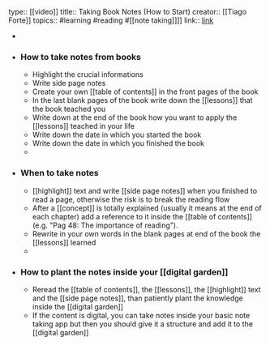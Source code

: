 type:: [[video]] 
title:: Taking Book Notes (How to Start)
creator:: [[Tiago Forte]] 
topics:: #learning #reading #[[note taking]]]] 
link:: [link](https://www.youtube.com/watch?v=fES9ZrLXY9s&ab_channel=TiagoForte)

-
- ### How to take notes from books
	- Highlight the crucial informations
	- Write side page notes
	- Create your own [[table of contents]] in the front pages of the book
	- In the last blank pages of the book write down the [[lessons]] that the book teached you
	- Write down at the end of the book how you want to apply the [[lessons]] teached in your life
	- Write down the date in which you started the book
	- Write down the date in which you finished the book
	-
- ### When to take notes
	- [[highlight]] text and write [[side page notes]] when you finished to read a page, otherwise the risk is to break the reading flow
	- After a [[concept]] is totally explained (usually it means at the end of each chapter) add a reference to it inside the [[table of contents]] (e.g. "Pag 48: The importance of reading").
	- Rewrite in your own words in the blank pages at end of the book the [[lessons]] learned
	-
- ### How to plant the notes inside your [[digital garden]]
	- Reread the [[table of contents]], the [[lessons]], the [[highlight]] text and the [[side page notes]], than patiently plant the knowledge inside the [[digital garden]]
	- If the content is digital, you can take notes inside your basic note taking app but then you should give it a structure and add it to the [[digital garden]]